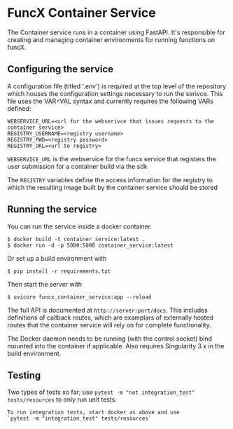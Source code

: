 # FuncX Container Service

The Container service runs in a container using FastAPI. It's
responsible for creating and managing container environments for running
functions on funcX.

## Configuring the service

A configuration file (titled '.env') is required at the top level of the
repository which houses the configuration settings necessary to run
the serivce. This file uses the VAR=VAL syntax and currently requires the
following VARs defined:

```
WEBSERVICE_URL=<url for the webserivce that issues requests to the container service>
REGISTRY_USERNAME=<registry username>
REGISTRY_PWD=<registry password>
REGISTRY_URL=<url to registry>
```
`WEBSERVICE_URL` is the webservice for the funcx service that registers the user submission for a container build via the sdk

The `REGISTRY` variables define the access information for the registry to which the resulting image built by the container service should be stored


## Running the service

You can run the service inside a docker container.

```
$ docker build -t container_service:latest .
$ docker run -d -p 5000:5000 container_service:latest
```

Or set up a build environment with

```
$ pip install -r requirements.txt
```

Then start the server with

```
$ uvicorn funcx_container_service:app --reload
```

The full API is documented at `http://server:port/docs`. This includes definitions of 
callback routes, which are examplars of externally hosted routes that the container 
service will rely on for complete functionality. 


The Docker daemon needs to be running (with the control socket)
bind mounted into the container if applicable. Also requires Singularity 3.x
in the build environment.

## Testing

Two types of tests so far;
	use `pytest -m "not integration_test" tests/resources` to only run
	unit tests.
	
	To run integration tests, start docker as above and use
	`pytest -m "integration_test" tests/resources`
	
	
	



